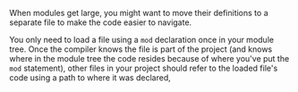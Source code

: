 When modules get large, you might want to move their definitions to a separate file to make the code easier to navigate.

You only need to load a file using a `mod` declaration once in your module tree. Once the compiler knows the file is part of the project (and knows where in the module tree the code resides because of where you've put the `mod` statement), other files in your project should refer to the loaded file's code using a path to where it was declared,